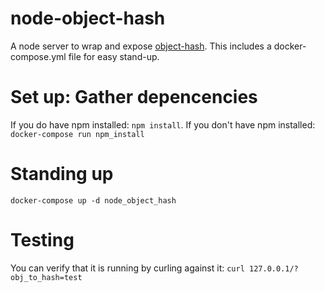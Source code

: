 # node-object-hash
A node server to wrap and expose [object-hash](https://github.com/puleos/object-hash). This includes a docker-compose.yml file for easy stand-up.

# Set up: Gather depencencies
If you do have npm installed: `npm install`.
If you don't have npm installed: `docker-compose run npm_install`

# Standing up
`docker-compose up -d node_object_hash`

# Testing
You can verify that it is running by curling against it: `curl 127.0.0.1/?obj_to_hash=test`
